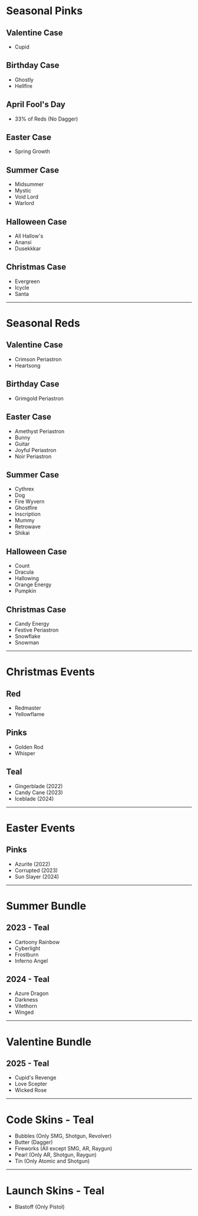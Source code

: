 # Seasonal Pinks

## Valentine Case
- Cupid

## Birthday Case
- Ghostly
- Hellfire

## April Fool's Day
- 33% of Reds (No Dagger)

## Easter Case
- Spring Growth

## Summer Case
- Midsummer
- Mystic
- Void Lord
- Warlord

## Halloween Case
- All Hallow's
- Anansi
- Dusekkkar

## Christmas Case
- Evergreen
- Icycle
- Santa

---

# Seasonal Reds

## Valentine Case
- Crimson Periastron
- Heartsong

## Birthday Case
- Grimgold Periastron

## Easter Case
- Amethyst Periastron
- Bunny
- Guitar
- Joyful Periastron
- Noir Periastron

## Summer Case
- Cythrex
- Dog
- Fire Wyvern
- Ghostfire
- Inscription
- Mummy
- Retrowave
- Shikai

## Halloween Case
- Count
- Dracula
- Hallowing
- Orange Energy
- Pumpkin

## Christmas Case
- Candy Energy
- Festive Periastron
- Snowflake
- Snowman

---

# Christmas Events

## Red
- Redmaster
- Yellowflame

## Pinks
- Golden Rod
- Whisper

## Teal
- Gingerblade (2022)
- Candy Cane (2023)
- Iceblade (2024)

---

# Easter Events

## Pinks
- Azurite (2022)
- Corrupted (2023)
- Sun Slayer (2024)

---

# Summer Bundle

## 2023 - Teal
- Cartoony Rainbow
- Cyberlight
- Frostburn
- Inferno Angel

## 2024 - Teal
- Azure Dragon
- Darkness
- Vilethorn
- Winged

---

# Valentine Bundle

## 2025 - Teal
- Cupid's Revenge
- Love Scepter
- Wicked Rose

---

# Code Skins - Teal
- Bubbles (Only SMG, Shotgun, Revolver)
- Butter (Dagger)
- Fireworks (All except SMG, AR, Raygun)
- Pearl (Only AR, Shotgun, Raygun)
- Tin (Only Atomic and Shotgun)

---

# Launch Skins - Teal
- Blastoff (Only Pistol)
